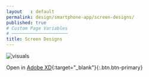 ```yaml
---
layout   : default
permalink: design/smartphone-app/screen-designs/
published: true
# Custom Page Variables
# ─────────────────────
title: Screen Designs
---
```


![visuals](/1718-nmd3-project-broekaert_denuwelaere/assets/images/screendesignsp.jpg)

Open in [Adobe XD](https://xd.adobe.com/view/0284c0a7-68bc-49ce-6145-55db7a3ab1ec-74b5/){:target="_blank"}{:.btn.btn-primary}